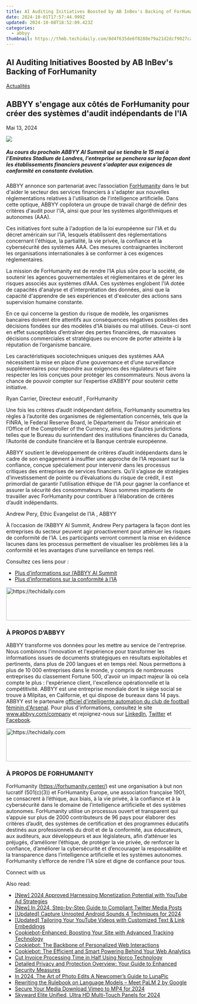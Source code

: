 ```yaml
---
title: AI Auditing Initiatives Boosted by AB InBev's Backing of ForHumanity
date: 2024-10-01T17:57:44.999Z
updated: 2024-10-08T18:52:09.423Z
categories:
  - abbyy
thumbnail: https://thmb.techidaily.com/8d4f635de6f8288e79a21d2dcf9027cad8747323c88b4f310acedbe966d2fadc.jpg
---
```


## AI Auditing Initiatives Boosted by AB InBev's Backing of ForHumanity

[Actualités](https://tools.techidaily.com/abbyy/products/)

## ABBYY s'engage aux côtés de ForHumanity pour créer des systèmes d'audit indépendants de l'IA

Mai 13, 2024

![](https://content.abbyy.com/-/media/project/abbyy/abbyy/branchtemplates/shutterstock_1272462163_1296-x-729.jpg?h=729&iar=0&w=1296)

##### Au cours du prochain ABBYY AI Summit qui se tiendra le 15 mai à l’Emirates Stadium de Londres, l'entreprise se penchera sur la façon dont les établissements financiers peuvent s'adapter aux exigences de conformité en constante évolution.

ABBYY annonce son partenariat avec l’association [ForHumanity](https://forhumanity.center/) dans le but d'aider le secteur des services financiers à s'adapter aux nouvelles réglementations relatives à l'utilisation de l'intelligence artificielle. Dans cette optique, ABBYY copilotera un groupe de travail chargé de définir des critères d'audit pour l'IA, ainsi que pour les systèmes algorithmiques et autonomes (AAA).

Ces initiatives font suite à l'adoption de la loi européenne sur l'IA et du décret américain sur l'IA, lesquels établissent des réglementations concernant l'éthique, la partialité, la vie privée, la confiance et la cybersécurité des systèmes AAA. Ces mesures contraignantes inciteront les organisations internationales à se conformer à ces exigences réglementaires.

La mission de ForHumanity est de rendre l’IA plus sûre pour la société, de soutenir les agences gouvernementales et réglementaires et de gérer les risques associés aux systèmes d’AAA. Ces systèmes englobent l'IA dotée de capacités d'analyse et d'interprétation des données, ainsi que la capacité d'apprendre de ses expériences et d'exécuter des actions sans supervision humaine constante.

En ce qui concerne la gestion du risque de modèle, les organismes bancaires doivent être attentifs aux conséquences négatives possibles des décisions fondées sur des modèles d’IA biaisés ou mal utilisés. Ceux-ci sont en effet susceptibles d’entraîner des pertes financières, de mauvaises décisions commerciales et stratégiques ou encore de porter atteinte à la réputation de l’organisme bancaire.

Les caractéristiques sociotechniques uniques des systèmes AAA nécessitent la mise en place d’une gouvernance et d’une surveillance supplémentaires pour répondre aux exigences des régulateurs et faire respecter les lois conçues pour protéger les consommateurs. Nous avons la chance de pouvoir compter sur l’expertise d’ABBYY pour soutenir cette initiative.

Ryan Carrier, Directeur exécutif , ForHumanity

Une fois les critères d’audit indépendant définis, ForHumanity soumettra les règles à l’autorité des organismes de réglementation concernés, tels que la FINRA, le Federal Reserve Board, le Département du Trésor américain et l’Office of the Comptroller of the Currency, ainsi que d’autres juridictions telles que le Bureau du surintendant des institutions financières du Canada, l’Autorité de conduite financière et la Banque centrale européenne.

ABBYY soutient le développement de critères d’audit indépendants dans le cadre de son engagement à insuffler une approche de l’IA reposant sur la confiance, conçue spécialement pour intervenir dans les processus critiques des entreprises de services financiers. Qu’il s’agisse de stratégies d’investissement de pointe ou d’évaluations du risque de crédit, il est primordial de garantir l’utilisation éthique de l’IA pour gagner la confiance et assurer la sécurité des consommateurs. Nous sommes impatients de travailler avec ForHumanity pour contribuer à l’élaboration de critères d’audit indépendants.

Andrew Pery, Ethic Evangelist de l’IA , ABBYY

À l’occasion de l’ABBYY AI Summit, Andrew Pery partagera la façon dont les entreprises du secteur peuvent agir proactivement pour atténuer les risques de conformité de l’IA. Les participants verront comment la mise en évidence lacunes dans les processus permettent de visualiser les problèmes liés à la conformité et les avantages d’une surveillance en temps réel.

Consultez ces liens pour :

* [Plus d’informations sur l’ABBYY AI Summit](https://tools.techidaily.com/abbyy/products/)
* [Plus d’informations sur la conformité à l’IA](https://tools.techidaily.com/abbyy/products/)

<!-- affiliate ads begin -->
<a href="https://ephamedtechinc.pxf.io/c/5597632/2137226/26400" target="_top" id="2137226">
  <img src="//a.impactradius-go.com/display-ad/26400-2137226" border="0" alt="https://techidaily.com" width="728" height="90"/>
</a>
<img height="0" width="0" src="https://ephamedtechinc.pxf.io/i/5597632/2137226/26400" style="position:absolute;visibility:hidden;" border="0" />
<!-- affiliate ads end -->

### À PROPOS D’ABBYY

ABBYY transforme vos données pour les mettre au service de l'entreprise. Nous combinons l'innovation et l'expérience pour transformer les informations issues de documents stratégiques en résultats exploitables et pertinents, dans plus de 200 langues et en temps réel. Nous permettons à plus de 10 000 entreprises dans le monde, y compris de nombreuses entreprises du classement Fortune 500, d'avoir un impact majeur là où cela compte le plus : l'expérience client, l'excellence opérationnelle et la compétitivité. ABBYY est une entreprise mondiale dont le siège social se trouve à Milpitas, en Californie, et qui dispose de bureaux dans 14 pays. ABBYY est le partenaire [officiel d’intelligente automation du club de football féminin d'Arsenal](https://tools.techidaily.com/abbyy/products/). Pour plus d'informations, consultez le site www.abbyy.com/company et rejoignez-nous sur [LinkedIn](https://www.linkedin.com/company/abbyy), [Twitter](https://twitter.com/ABBYY%5FSoftware?ref%5Fsrc=twsrc%5Egoogle%7Ctwcamp%5Eserp%7Ctwgr%5Eauthor) et [Facebook](https://www.facebook.com/ABBYYsoft/?locale=fr%5FFR).

<!-- affiliate ads begin -->
<a href="https://appsumo.8odi.net/c/5597632/2151871/7443" target="_top" id="2151871">
  <img src="//a.impactradius-go.com/display-ad/7443-2151871" border="0" alt="https://techidaily.com" width="600" height="90"/>
</a>
<img height="0" width="0" src="https://appsumo.8odi.net/i/5597632/2151871/7443" style="position:absolute;visibility:hidden;" border="0" />
<!-- affiliate ads end -->

### À PROPOS DE FORHUMANITY

ForHumanity (<https://forhumanity.center/>) est une organisation à but non lucratif (501(c)(3)) et ForHumanity Europe, une association française 1901, se consacrent à l’éthique, aux biais, à la vie privée, à la confiance et à la cybersécurité dans le domaine de l’intelligence artificielle et des systèmes autonomes. ForHumanity utilise un processus ouvert et transparent qui s’appuie sur plus de 2000 contributeurs de 96 pays pour élaborer des critères d’audit, des systèmes de certification et des programmes éducatifs destinés aux professionnels du droit et de la conformité, aux éducateurs, aux auditeurs, aux développeurs et aux législateurs, afin d’atténuer les préjugés, d’améliorer l’éthique, de protéger la vie privée, de renforcer la confiance, d’améliorer la cybersécurité et d’encourager la responsabilité et la transparence dans l’intelligence artificielle et les systèmes autonomes. ForHumanity s’efforce de rendre l’IA sûre et digne de confiance pour tous.

Connect with us

<ins class="adsbygoogle"
     style="display:block"
     data-ad-format="autorelaxed"
     data-ad-client="ca-pub-7571918770474297"
     data-ad-slot="1223367746"></ins>

<ins class="adsbygoogle"
     style="display:block"
     data-ad-client="ca-pub-7571918770474297"
     data-ad-slot="8358498916"
     data-ad-format="auto"
     data-full-width-responsive="true"></ins>

<span class="atpl-alsoreadstyle">Also read:</span>
<div><ul>
<li><a href="https://eaxpv-info.techidaily.com/new-2024-approved-harnessing-monetization-potential-with-youtube-ad-strategies/"><u>[New] 2024 Approved Harnessing Monetization Potential with YouTube Ad Strategies</u></a></li>
<li><a href="https://twitter-videos.techidaily.com/new-in-2024-step-by-step-guide-to-compliant-twitter-media-posts/"><u>[New] In 2024, Step-by-Step Guide to Compliant Twitter Media Posts</u></a></li>
<li><a href="https://on-screen-recording.techidaily.com/updated-capture-unrooted-android-sounds-4-techniques-for-2024/"><u>[Updated] Capture Unrooted Android Sounds 4 Techniques for 2024</u></a></li>
<li><a href="https://youtube-docs.techidaily.com/ed-tailoring-your-youtube-videos-with-customized-text-and-link-embeddings/"><u>[Updated] Tailoring Your YouTube Videos with Customized Text & Link Embeddings</u></a></li>
<li><a href="https://solve-popular.techidaily.com/cookiebot-enhanced-boosting-your-site-with-advanced-tracking-technology/"><u>Cookiebot-Enhanced: Boosting Your Site with Advanced Tracking Technology</u></a></li>
<li><a href="https://solve-popular.techidaily.com/cookiebot-the-backbone-of-personalized-web-interactions/"><u>Cookiebot: The Backbone of Personalized Web Interactions</u></a></li>
<li><a href="https://solve-popular.techidaily.com/cookiebot-the-efficient-and-smart-powering-behind-your-web-analytics/"><u>Cookiebot: The Efficient and Smart Powering Behind Your Web Analytics</u></a></li>
<li><a href="https://solve-popular.techidaily.com/cut-invoice-processing-time-in-half-using-norco-technology/"><u>Cut Invoice Processing Time in Half Using Norco Technology</u></a></li>
<li><a href="https://solve-popular.techidaily.com/detailed-privacy-and-protection-overview-your-guide-to-enhanced-security-measures/"><u>Detailed Privacy and Protection Overview: Your Guide to Enhanced Security Measures</u></a></li>
<li><a href="https://some-guidance.techidaily.com/in-2024-the-art-of-photo-edits-a-newcomers-guide-to-lunapic/"><u>In 2024, The Art of Photo Edits A Newcomer’s Guide to LunaPic</u></a></li>
<li><a href="https://tech-hub.techidaily.com/rewriting-the-rulebook-on-language-models-meet-palm-2-by-google/"><u>Rewriting the Rulebook on Language Models – Meet PaLM 2 by Google</u></a></li>
<li><a href="https://vimeo-videos.techidaily.com/secure-your-media-download-vimeo-to-mp4-for-2024/"><u>Secure Your Media Download Vimeo to MP4 for 2024</u></a></li>
<li><a href="https://extra-approaches.techidaily.com/skyward-elite-unified-ultra-hd-multi-touch-panels-for-2024/"><u>Skyward Elite Unified, Ultra HD Multi-Touch Panels for 2024</u></a></li>
</ul></div>

